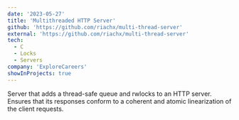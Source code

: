```yaml
---
date: '2023-05-27'
title: 'Multithreaded HTTP Server'
github: 'https://github.com/riachx/multi-thread-server'
external: 'https://github.com/riachx/multi-thread-server'
tech:
  - C
  - Locks
  - Servers
company: 'ExploreCareers'
showInProjects: true
---
```


Server that adds a thread-safe queue and rwlocks to an HTTP server. Ensures that its responses conform to a coherent and atomic linearization of the client requests.
